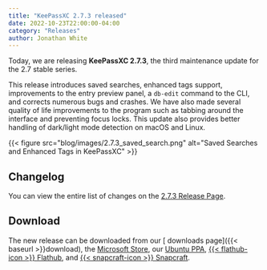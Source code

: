```yaml
---
title: "KeePassXC 2.7.3 released"
date: 2022-10-23T22:00:00-04:00
category: "Releases"
author: Jonathan White
---
```


Today, we are releasing **KeePassXC 2.7.3**, the third maintenance update for the 2.7 stable series.

This release introduces saved searches, enhanced tags support, improvements to the entry preview panel,
a `db-edit` command to the CLI, and corrects numerous bugs and crashes. We have also made several quality
of life improvements to the program such as tabbing around the interface and preventing focus locks. This
update also provides better handling of dark/light mode detection on macOS and Linux.

<!--more-->

{{< figure src="blog/images/2.7.3_saved_search.png" alt="Saved Searches and Enhanced Tags in KeePassXC" >}}

## Changelog

You can view the entire list of changes on the [<i class="fa-brands fa-github"></i>  2.7.3 Release Page](https://github.com/keepassxreboot/keepassxc/releases/tag/2.7.3).

## Download

The new release can be downloaded from our
[<i class="fa-solid fa-download"></i> downloads page]({{< baseurl >}}download),
the [<i class="fa-brands fa-microsoft"></i> Microsoft Store](https://apps.microsoft.com/store/detail/keepassxc/XP8K2L36VP0QMB),
our [<i class="fa-brands fa-ubuntu"></i> Ubuntu PPA](https://launchpad.net/~phoerious/+archive/ubuntu/keepassxc/),
[{{< flathub-icon >}}  Flathub](https://www.flathub.org/apps/details/org.keepassxc.KeePassXC), and
[{{< snapcraft-icon >}} Snapcraft](https://snapcraft.io/keepassxc/).
